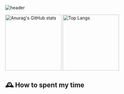 ![header](https://capsule-render.vercel.app/api?type=transparent&fontColor=6b32af&height=200&text=Back-End%20Developer&fontSize=60)

<img height="180px" src="https://github-readme-stats.vercel.app/api?username=jojiapps&show_icons=true&theme=midnight-purple&locale=kr" alt="Anurag's GitHub stats"/>

  <img height="180px" src="https://github-readme-stats.vercel.app/api/top-langs/?username=jojiapps&theme=midnight-purple&layout=compact&locale=kr" alt="Top Langs"/>

## 🕰 How to spent my time
<!--START_SECTION:waka-->
<!--END_SECTION:waka-->
